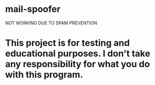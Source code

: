 # mail-spoofer 

 NOT WORKING DUE TO SPAM PREVENTION 




# This project is for testing and educational purposes. I don't take any responsibility for what you do with this program.


